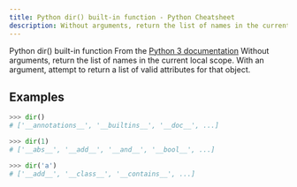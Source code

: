 ```yaml
---
title: Python dir() built-in function - Python Cheatsheet
description: Without arguments, return the list of names in the current local scope. With an argument, attempt to return a list of valid attributes for that object.
---
```


<base-title :title="frontmatter.title" :description="frontmatter.description">
Python dir() built-in function
</base-title>

<base-disclaimer>
  <base-disclaimer-title>
    From the <a target="_blank" href="https://docs.python.org/3/library/functions.html#dir">Python 3 documentation</a>
  </base-disclaimer-title>
  <base-disclaimer-content>
   Without arguments, return the list of names in the current local scope. With an argument, attempt to return a list of valid attributes for that object.
  </base-disclaimer-content>
</base-disclaimer>

## Examples

```python
>>> dir()
# ['__annotations__', '__builtins__', '__doc__', ...]

>>> dir(1)
# ['__abs__', '__add__', '__and__', '__bool__', ...]

>>> dir('a')
# ['__add__', '__class__', '__contains__', ...]
```

<!-- remove this tag to start editing this page -->
<empty-section />
<!-- remove this tag to start editing this page -->
